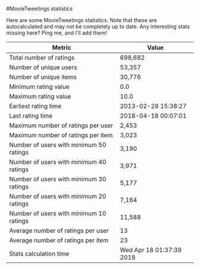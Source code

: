 #MovieTweetings statistics

Here are some MovieTweetings statistics. Note that these are autocalculated and may not be completely up to date. Any interesting stats missing here? Ping me, and I'll add them!

Metric | Value
--- | ---
Total number of ratings                 | 698,682
Number of unique users                  | 53,357
Number of unique items                  | 30,776
Minimum rating value                    | 0.0
Maximum rating value                    | 10.0
Earliest rating time                    | 2013-02-28 15:38:27
Last rating time                        | 2018-04-18 00:07:01
Maximum number of ratings per user      | 2,453
Maximum number of ratings per item      | 3,023
Number of users with minimum 50 ratings | 3,190
Number of users with minimum 40 ratings | 3,971
Number of users with minimum 30 ratings | 5,177
Number of users with minimum 20 ratings | 7,164
Number of users with minimum 10 ratings | 11,588
Average number of ratings per user      | 13
Average number of ratings per item      | 23
Stats calculation time                  | Wed Apr 18 01:37:39 2018

